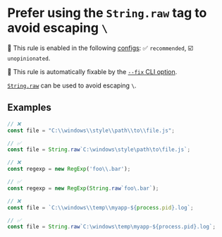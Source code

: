 # Prefer using the `String.raw` tag to avoid escaping `\`

💼 This rule is enabled in the following [configs](https://github.com/sindresorhus/eslint-plugin-unicorn#recommended-config): ✅ `recommended`, ☑️ `unopinionated`.

🔧 This rule is automatically fixable by the [`--fix` CLI option](https://eslint.org/docs/latest/user-guide/command-line-interface#--fix).

<!-- end auto-generated rule header -->
<!-- Do not manually modify this header. Run: `npm run fix:eslint-docs` -->

[`String.raw`](https://developer.mozilla.org/en-US/docs/Web/JavaScript/Reference/Global_Objects/String/raw) can be used to avoid escaping `\`.

## Examples

```js
// ❌
const file = "C:\\windows\\style\\path\\to\\file.js";

// ✅
const file = String.raw`C:\windows\style\path\to\file.js`;
```

```js
// ❌
const regexp = new RegExp('foo\\.bar');

// ✅
const regexp = new RegExp(String.raw`foo\.bar`);
```

```js
// ❌
const file = `C:\\windows\\temp\\myapp-${process.pid}.log`;

// ✅
const file = String.raw`C:\windows\temp\myapp-${process.pid}.log`;
```
